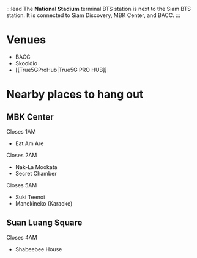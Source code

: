 :::lead
The **National Stadium** terminal BTS station is next to the Siam BTS station. It is connected to Siam Discovery, MBK Center, and BACC.
:::

# Venues

- BACC
- Skooldio
- [[True5GProHub|True5G PRO HUB]]

# Nearby places to hang out

## MBK Center

Closes 1AM

- Eat Am Are

Closes 2AM

- Nak-La Mookata
- Secret Chamber

Closes 5AM

- Suki Teenoi
- Manekineko (Karaoke)

## Suan Luang Square

Closes 4AM

- Shabeebee House

